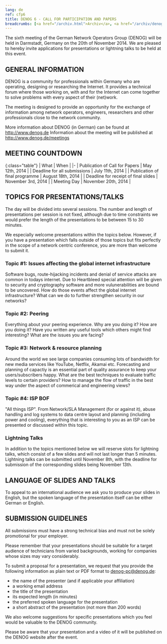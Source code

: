 ```yaml
---
lang: de 
ref: cfp6
title: DENOG 6 - CALL FOR PARTICIPATION AND PAPERS
breadcrumbs: [<a href="/archiv.html">Archiv</a>, <a href="/archiv/denog6">DENOG6</a>]
---
```

The sixth meeting of the German Network Operators Group (DENOG) will be held in Darmstadt, Germany on the 20th of November 2014. We are pleased to hereby invite applications for presentations or lightning talks to be held at this event.

## GENERAL INFORMATION

DENOG is a community for professionals within Germany who are operating, designing or researching the Internet. It provides a technical forum where those working on, with and for the Internet can come together to solve problems with every aspect of their (net)work.

The meeting is designed to provide an opportunity for the exchange of information among network operators, engineers, researchers and other professionals close to the network community.

More information about DENOG (in German) can be found at <http://www.denog.de>
Information about the meeting will be published at <http://www.denog.de/meetings>

## MEETING COUNTDOWN

{:class="table"}
| What | When |
|-
| Publication of Call for Papers | May 12th, 2014 |
| Deadline for all submissions | July 11th, 2014 |
| Publication of final programme | August 18th, 2014 |
| Deadline for receipt of final slides | November 3rd, 2014 |
| Meeting Day | November 20th, 2014 |

## TOPICS FOR PRESENTATIONS/TALKS

The day will be divided into several sessions. The number and length of presentations per session is not fixed, although due to time constraints we would prefer the length of the presentations to be between 15 to 30 minutes.

We especially welcome presentations within the topics below. However, if you have a presentation which falls outside of those topics but fits perfectly in the scope of a network centric conference, you are more than welcome to submit it.

### Topic #1: Issues affecting the global internet infrastructure

Software bugs, route-hijacking incidents and denial of service attacks are common in todays internet. Due to Heartbleed special attention will be given to security and cryptography software and more vulunerabilities are bound to be uncovered. How do those events affect the global internet infrastructure? What can we do to further strengthen security in our networks?

### Topic #2: Peering

Everything about your peering experience. Why are you doing it? How are you doing it? Have you written any useful tools which others might find interesting? What are the issues you are facing?

### Topic #3: Network & resource planning

Around the world we see large companies consuming lots of bandwidth for new media services like YouTube, Netflix, Akamai etc. Forecasting and planning of capactiy is an essential part of quality assurance to keep your users/subscribers happy. What are the best techniques to evaluate traffic levels to certain providers? How to manage the flow of traffic in the best way under the aspect of commerical and engineering views?

### Topic #4: ISP BOF

"All things ISP". From Network/SLA Management (for or against it), abuse handling and log systems to data centre layout and planning (including power and cooling), everything that is interesting to you as an ISP can be presented or discussed within this topic.

### Lightning Talks

In addition to the topics mentioned below we will reserve slots for lightning talks, which consist of a few slides and will not last longer than 5 minutes. Lightning talks can be submitted until November 8th, with the deadline for submission of the corresponding slides being November 13th.

## LANGUAGE OF SLIDES AND TALKS

To appeal to an international audience we ask you to produce your slides in English, but the spoken language of the presentation itself can be either German or English.

## SUBMISSION GUIDELINES

All submissions must have a strong technical bias and must not be solely promotional for your employer.

Please remember that your presentations should be suitable for a target audience of technicians from varied backgrounds, working for companies whose sizes may vary considerably.

To submit a proposal for a presentation, we request that you provide the following information as plain text or PDF format to [denog-pc@denog.de](mailto:denog-pc@denog.de):

- the name of the presenter (and if applicable your affiliation)
- a working email address
- the title of the presentation
- its expected length (in minutes)
- the preferred spoken language for the presentation
- a short abstract of the presentation (not more than 200 words)

We also welcome suggestions for specific presentations which you feel would be valuable to the DENOG community.

Please be aware that your presentation and a video of it will be published on the DENOG website after the event.
